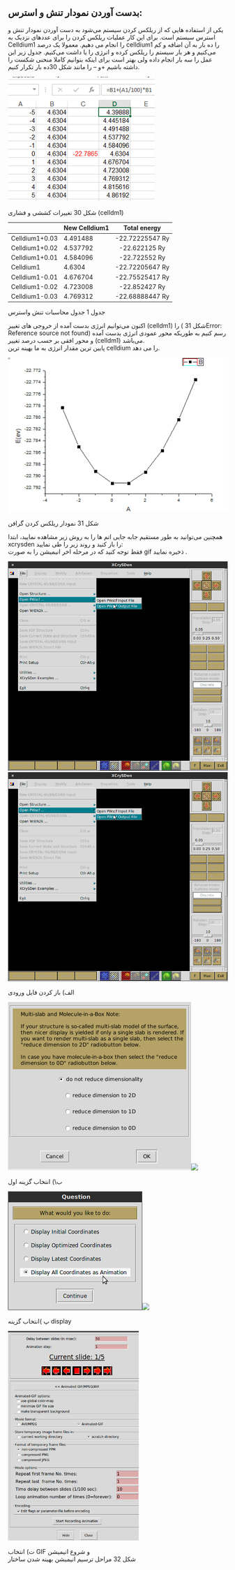 ## بدست آوردن نمودار تنش و استرس:

یکی از استفاده هایی که از ریلکس کردن سیستم می‌شود به دست آوردن نمودار تنش و استرس سیستم است. برای این کار عملیات ریلکس کردن را برای عددهای نزدیک به Celldium1 را انجام می دهیم. معمولا یک درصد celldium1 را ده بار به آن اضافه و کم می‌کنیم و هر بار سیستم را ریلکس کرده و انرژی را یا داشت می‌کنیم. جدول زیر این عمل را سه بار انجام داده ولی بهتر است برای اینکه بتوانیم کاملا منحنی شکست را داشته باشیم +و – را مانند شکل 30ده بار تکرار کنیم.

![](/assets/30.png)

شکل 30 تغییرات کششی و فشاری \(celldm1\)

|  | New Celldium1 | Total energy |
| :--- | :--- | :---: |
| Celldium1+0.03 | 4.491488 | -22.72225547 Ry |
| Celldium1+0.02 | 4.537792 | -22.622125 Ry |
| Celldium1+0.01 | 4.584096 | -22.722552 Ry |
| Celldium1 | 4.6304 | -22.72205647 Ry |
| Celldium1-0.01 | 4.676704 | -22.75525417 Ry |
| Celldium1-0.02 | 4.723008 | -22.852427 Ry |
| Celldium1-0.03 | 4.769312 | -22.68888447 Ry |

جدول 1 جدول محاسبات تنش واسترس

اکنون می‌توانیم انرژی بدست آمده از خروجی های تغییر \(celldm1\)  را  \( شکل 31Error: Reference source not found\) رسم کنیم به طوریکه محور عمودی انرژی بدست آمده و محور افقی بر حسب درصد تغییر \(celldm1\) می‌باشد.  
 پایین ترین مقدار انرژی به ما بهینه ترین celldium  را می دهد.

![](/assets/31.png)

شکل 31 نمودار ریلکس کردن گرافن

همچنین می‌توانید به طور مستقیم جابه جایی اتم ها را به روش زیر مشاهده نمایید، ابتدا xcrysden را باز کنید و روند زیر را طی نمایید:  
فقط توجه کنید که در مرحله اخر انیمیشن را به صورت gif ذخیره نمایید .

![](/assets/111.png)![](/assets/a.png)

الف\) باز کردن فایل ورودی

![](/assets/22.png)![](/assets/ب.png)

ب\\) انتخاب گزینه اول

![](/assets/223.png)![](/assets/پ.png)

پ \)انتخاب گزینه display

![](/assets/225.png)

ت\) انتخاب GIF و شروع انیمیشن  
شکل  32 مراحل ترسیم انیمیشن بهینه شدن ساختار

